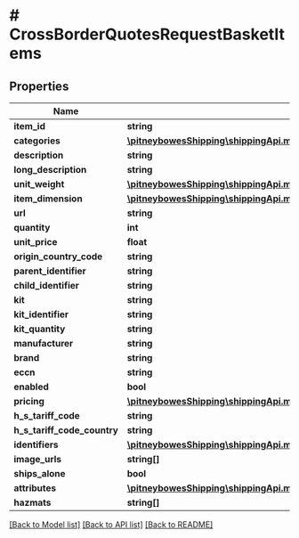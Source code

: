 # # CrossBorderQuotesRequestBasketItems

## Properties

Name | Type | Description | Notes
------------ | ------------- | ------------- | -------------
**item_id** | **string** |  | [optional] 
**categories** | [**\pitneybowesShipping\shippingApi.model\CrossBorderQuotesRequestCategories[]**](CrossBorderQuotesRequestCategories.md) |  | [optional] 
**description** | **string** |  | [optional] 
**long_description** | **string** |  | [optional] 
**unit_weight** | [**\pitneybowesShipping\shippingApi.model\CrossBorderQuotesRequestUnitWeight**](CrossBorderQuotesRequestUnitWeight.md) |  | [optional] 
**item_dimension** | [**\pitneybowesShipping\shippingApi.model\CrossBorderQuotesRequestItemDimension**](CrossBorderQuotesRequestItemDimension.md) |  | [optional] 
**url** | **string** |  | [optional] 
**quantity** | **int** |  | [optional] 
**unit_price** | **float** |  | [optional] 
**origin_country_code** | **string** |  | [optional] 
**parent_identifier** | **string** |  | [optional] 
**child_identifier** | **string** |  | [optional] 
**kit** | **string** |  | [optional] 
**kit_identifier** | **string** |  | [optional] 
**kit_quantity** | **string** |  | [optional] 
**manufacturer** | **string** |  | [optional] 
**brand** | **string** |  | [optional] 
**eccn** | **string** |  | [optional] 
**enabled** | **bool** |  | [optional] 
**pricing** | [**\pitneybowesShipping\shippingApi.model\CrossBorderQuotesRequestPricing**](CrossBorderQuotesRequestPricing.md) |  | [optional] 
**h_s_tariff_code** | **string** |  | [optional] 
**h_s_tariff_code_country** | **string** |  | [optional] 
**identifiers** | [**\pitneybowesShipping\shippingApi.model\CrossBorderQuotesRequestIdentifiers[]**](CrossBorderQuotesRequestIdentifiers.md) |  | [optional] 
**image_urls** | **string[]** |  | [optional] 
**ships_alone** | **bool** |  | [optional] 
**attributes** | [**\pitneybowesShipping\shippingApi.model\CrossBorderQuotesRequestAttributes[]**](CrossBorderQuotesRequestAttributes.md) |  | [optional] 
**hazmats** | **string[]** |  | [optional] 

[[Back to Model list]](../../README.md#documentation-for-models) [[Back to API list]](../../README.md#documentation-for-api-endpoints) [[Back to README]](../../README.md)


